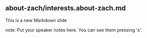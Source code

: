 ##  about-zach/interests.about-zach.md

This is a new Markdown slide

note:
    Put your speaker notes here.
    You can see them pressing 's'.
